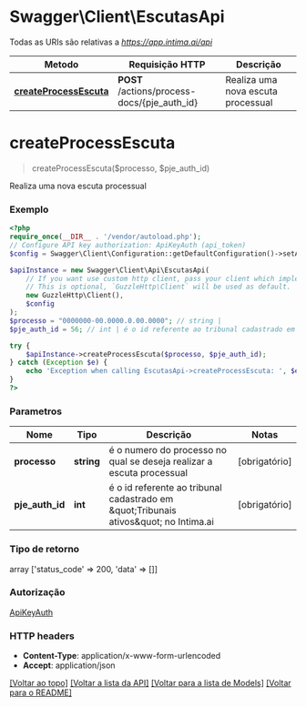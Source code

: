 # Swagger\Client\EscutasApi

Todas as URIs são relativas a *https://app.intima.ai/api*

Metodo | Requisição HTTP | Descrição
------------- | ------------- | -------------
[**createProcessEscuta**](EscutasApi.md#createprocessescuta) | **POST** /actions/process-docs/{pje_auth_id} | Realiza uma nova escuta processual

# **createProcessEscuta**
> createProcessEscuta($processo, $pje_auth_id)

Realiza uma nova escuta processual

### Exemplo
```php
<?php
require_once(__DIR__ . '/vendor/autoload.php');
// Configure API key authorization: ApiKeyAuth (api_token)
$config = Swagger\Client\Configuration::getDefaultConfiguration()->setApiKey('api_token', 'YOUR_API_KEY');

$apiInstance = new Swagger\Client\Api\EscutasApi(
    // If you want use custom http client, pass your client which implements `GuzzleHttp\ClientInterface`.
    // This is optional, `GuzzleHttp\Client` will be used as default.
    new GuzzleHttp\Client(),
    $config
);
$processo = "0000000-00.0000.0.00.0000"; // string | 
$pje_auth_id = 56; // int | é o id referente ao tribunal cadastrado em \"Tribunais ativos\" no Intima.ai

try {
    $apiInstance->createProcessEscuta($processo, $pje_auth_id);
} catch (Exception $e) {
    echo 'Exception when calling EscutasApi->createProcessEscuta: ', $e->getMessage(), PHP_EOL;
}
?>
```

### Parametros

Nome | Tipo | Descrição | Notas
------------- | ------------- | ------------- | -------------
 **processo** | **string**| é o numero do processo no qual se deseja realizar a escuta processual | [obrigatório]
 **pje_auth_id** | **int**| é o id referente ao tribunal cadastrado em \&quot;Tribunais ativos\&quot; no Intima.ai | [obrigatório]

### Tipo de retorno

array ['status_code' => 200, 'data' => []]

### Autorização

[ApiKeyAuth](../../README.md#ApiKeyAuth)

### HTTP headers

 - **Content-Type**: application/x-www-form-urlencoded
 - **Accept**: application/json

[[Voltar ao topo]](#) [[Voltar a lista da API]](../../README.md#documentation-for-api-endpoints) [[Voltar para a lista de Models]](../../README.md#documentation-for-models) [[Voltar para o README]](../../README.md)

